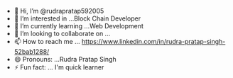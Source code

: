 - 👋 Hi, I’m @rudrapratap592005
- 👀 I’m interested in ...Block Chain Developer
- 🌱 I’m currently learning ...Web Development
- 💞️ I’m looking to collaborate on ...
- 📫 How to reach me ... https://www.linkedin.com/in/rudra-pratap-singh-52bab1288/
- 😄 Pronouns: ...Rudra Pratap Singh
- ⚡ Fun fact: ... I'm quick learner

<!---
rudrapratap592005/rudrapratap592005 is a ✨ special ✨ repository because its `README.md` (this file) appears on your GitHub profile.
You can click the Preview link to take a look at your changes.
--->
